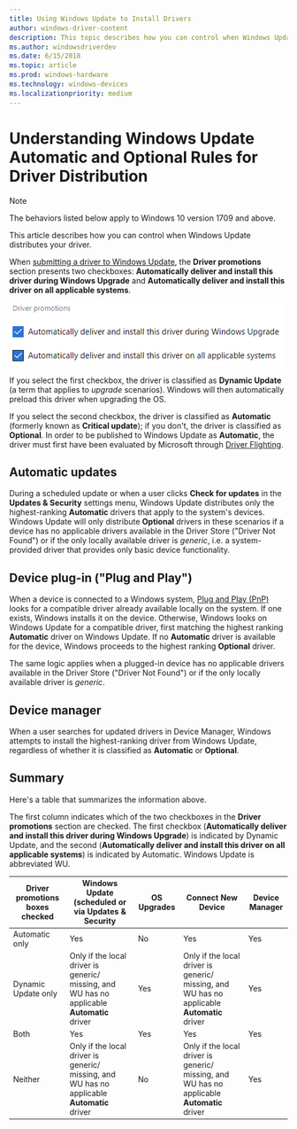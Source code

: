 ```yaml
---
title: Using Windows Update to Install Drivers
author: windows-driver-content
description: This topic describes how you can control when Windows Update distributes your driver.
ms.author: windowsdriverdev
ms.date: 6/15/2018
ms.topic: article
ms.prod: windows-hardware
ms.technology: windows-devices
ms.localizationpriority: medium
---
```


# Understanding Windows Update Automatic and Optional Rules for Driver Distribution

> [!NOTE]
> The behaviors listed below apply to Windows 10 version 1709 and above.

This article describes how you can control when Windows Update distributes your driver.

When [submitting a driver to Windows Update](publish-a-driver-to-windows-update.md), the **Driver promotions** section presents two checkboxes: **Automatically deliver and install this driver during Windows Upgrade** and **Automatically deliver and install this driver on all applicable systems**.

![Automatic driver promotions checkboxes](images/automatic-driver-promotion-options.png)

If you select the first checkbox, the driver is classified as **Dynamic Update** (a term that applies to *upgrade* scenarios). Windows will then automatically preload this driver when upgrading the OS.

If you select the second checkbox, the driver is classified as **Automatic** (formerly known as **Critical update**); if you don't, the driver is classified as **Optional**.  In order to be published to Windows Update as **Automatic**, the driver must first have been evaluated by Microsoft through [Driver Flighting](driver-flighting.md).

## Automatic updates

During a scheduled update or when a user clicks **Check for updates** in the **Updates & Security** settings menu, Windows Update distributes only the highest-ranking **Automatic** drivers that apply to the system's devices.  Windows Update will only distribute **Optional** drivers in these scenarios if a device has no applicable drivers available in the Driver Store ("Driver Not Found") or if the only locally available driver is *generic*, i.e. a system-provided driver that provides only basic device functionality.

## Device plug-in ("Plug and Play")

When a device is connected to a Windows system, [Plug and Play (PnP)](../kernel/introduction-to-plug-and-play.md) looks for a compatible driver already available locally on the system. If one exists, Windows installs it on the device. Otherwise, Windows looks on Windows Update for a compatible driver, first matching the highest ranking **Automatic** driver on Windows Update. If no **Automatic** driver is available for the device, Windows proceeds to the highest ranking **Optional** driver.

The same logic applies when a plugged-in device has no applicable drivers available in the Driver Store ("Driver Not Found") or if the only locally available driver is *generic*.

## Device manager

When a user searches for updated drivers in Device Manager, Windows attempts to install the highest-ranking driver from Windows Update, regardless of whether it is classified as **Automatic** or **Optional**.

## Summary

Here's a table that summarizes the information above.

The first column indicates which of the two checkboxes in the **Driver promotions** section are checked. 
The first checkbox (**Automatically deliver and install this driver during Windows Upgrade**) is indicated by Dynamic Update, and the second (**Automatically deliver and install this driver on all applicable systems**) is indicated by Automatic. Windows Update is abbreviated WU.

|Driver promotions boxes checked|Windows Update (scheduled or via Updates & Security|OS Upgrades|Connect New Device|Device Manager|
|-|-|-|-|-|
|Automatic only|Yes|No|Yes|Yes|
|Dynamic Update only|Only if the local driver is generic/ missing, and WU has no applicable **Automatic** driver|Yes|Only if the local driver is generic/ missing, and WU has no applicable **Automatic** driver|Yes|
|Both|Yes|Yes|Yes|Yes|
|Neither|Only if the local driver is generic/ missing, and WU has no applicable **Automatic** driver|No|Only if the local driver is generic/ missing, and WU has no applicable **Automatic** driver|Yes|

<!--use word generic? or just condense descriptive text?-->

